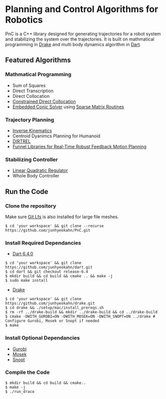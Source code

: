 # Planning and Control Algorithms for Robotics
PnC is a C++ library designed for generating trajectories for a robot system
and stabilizing the system over the trajectories. It is built on mathmatical
programming in [Drake](https://github.com/junhyeokahn/drake) and multi body
dynamics algorithm in [Dart](https://github.com/junhyeokahn/dart).

## Featured Algorithms

### Mathmatical Programming
- Sum of Squares
- Direct Transcription
- Direct Collocation
- [Constrained Direct Collocation](https://github.com/DAIRLab/dairlib-public)
- [Embedded Conic Solver](https://github.com/embotech/ecos) using [Sparse Matrix Routines](http://www.suitesparse.com)

### Trajectory Planning
- [Inverse Kinematics](https://github.com/junhyeokahn/dart)
- Centroid Dyanimcs Planning for Humanoid
- [DIRTREL](http://zacmanchester.github.io/docs/dirtrel-auro.pdf)
- [Funnel Libraries for Real-Time Robust Feedback Motion Planning](http://groups.csail.mit.edu/robotics-center/public_papers/Majumdar16.pdf)

### Stabilizing Controller
- [Linear Quadratic Regulator](https://github.com/RobotLocomotion/drake)
- Whole Body Controller

## Run the Code

### Clone the repository
Make sure [Git Lfs](https://git-lfs.github.com/) is also installed for large file meshes.
```
$ cd 'your workspace' && git clone --recurse https://github.com/junhyeokahn/PnC.git
```

### Install Required Dependancies
- [Dart 6.4.0](https://github.com/junhyeokahn/dart)
```
$ cd 'your workspace' && git clone https://github.com/junhyeokahn/dart.git
$ cd dart && git checkout release-6.4
$ mkdir build && cd build && cmake .. && make -j
$ sudo make install
```
- [Drake](https://github.com/junhyeokahn/drake)
```
$ cd 'your workspace' && git clone https://github.com/junhyeokahn/drake.git
$ cd drake && ./setup/mac/install_prereqs.sh
$ rm -rf ../drake-build && mkdir ../drake-build && cd ../drake-build
$ cmake -DWITH_GUROBI=ON -DWITH_MOSEK=ON -DWITH_SNOPT=ON ../drake # Configure Gurobi, Mosek or Snopt if needed
$ make
```

### Install Optional Dependancies
- [Gurobi](http://www.gurobi.com/)
- [Mosek](https://www.mosek.com/)
- [Snopt](http://ccom.ucsd.edu/~optimizers)

### Compile the Code
```
$ mkdir build && cd build && cmake..
$ make -j
$ ./run_draco
```
